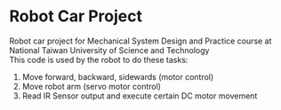 # Robot Car Project
Robot car project for Mechanical System Design and Practice course at National Taiwan University of Science and Technology\
This code is used by the robot to do these tasks:
1. Move forward, backward, sidewards (motor control)
2. Move robot arm (servo motor control) 
3. Read IR Sensor output and execute certain DC motor movement
